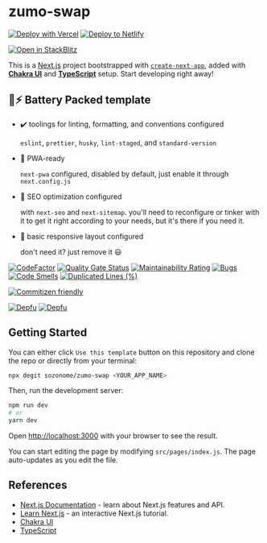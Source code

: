 # zumo-swap

[![Deploy with Vercel](https://vercel.com/button)](https://vercel.com/import/git?s=https://github.com/sozonome/zumo-swap) [![Deploy to Netlify](https://www.netlify.com/img/deploy/button.svg)](https://app.netlify.com/start/deploy?repository=https://github.com/sozonome/zumo-swap)

[![Open in StackBlitz](https://developer.stackblitz.com/img/open_in_stackblitz.svg)](https://stackblitz.com/github/sozonome/zumo-swap)

This is a [Next.js](https://nextjs.org/) project bootstrapped with [`create-next-app`](https://github.com/vercel/next.js/tree/canary/packages/create-next-app), added with [**Chakra UI**](https://chakra-ui.com) and [**TypeScript**](https://www.typescriptlang.org) setup.
Start developing right away!

## 🔋⚡ Battery Packed template

- ✔️ toolings for linting, formatting, and conventions configured

  `eslint`, `prettier`, `husky`, `lint-staged`, and `standard-version`

- 📱 PWA-ready

  `next-pwa` configured, disabled by default, just enable it through `next.config.js`

- 🔎 SEO optimization configured

  with `next-seo` and `next-sitemap`. you'll need to reconfigure or tinker with it to get it right according to your needs, but it's there if you need it.

- 🎨 basic responsive layout configured

  don't need it? just remove it 😃

[![CodeFactor](https://www.codefactor.io/repository/github/sozonome/zumo-swap/badge)](https://www.codefactor.io/repository/github/sozonome/zumo-swap)
[![Quality Gate Status](https://sonarcloud.io/api/project_badges/measure?project=sozonome_zumo-swap&metric=alert_status)](https://sonarcloud.io/dashboard?id=sozonome_zumo-swap) [![Maintainability Rating](https://sonarcloud.io/api/project_badges/measure?project=sozonome_zumo-swap&metric=sqale_rating)](https://sonarcloud.io/dashboard?id=sozonome_zumo-swap) [![Bugs](https://sonarcloud.io/api/project_badges/measure?project=sozonome_zumo-swap&metric=bugs)](https://sonarcloud.io/dashboard?id=sozonome_zumo-swap) [![Code Smells](https://sonarcloud.io/api/project_badges/measure?project=sozonome_zumo-swap&metric=code_smells)](https://sonarcloud.io/dashboard?id=sozonome_zumo-swap) [![Duplicated Lines (%)](https://sonarcloud.io/api/project_badges/measure?project=sozonome_zumo-swap&metric=duplicated_lines_density)](https://sonarcloud.io/dashboard?id=sozonome_zumo-swap)

[![Commitizen friendly](https://img.shields.io/badge/commitizen-friendly-brightgreen.svg)](http://commitizen.github.io/cz-cli/)

[![Depfu](https://badges.depfu.com/badges/9e426e58f99c3bd470987a3c6b014a96/overview.svg)](https://depfu.com/github/sozonome/zumo-swap?project_id=26148) [![Depfu](https://badges.depfu.com/badges/9e426e58f99c3bd470987a3c6b014a96/count.svg)](https://depfu.com/github/sozonome/zumo-swap?project_id=26148)

## Getting Started

You can either click `Use this template` button on this repository and clone the repo or directly from your terminal:

```bash
npx degit sozonome/zumo-swap <YOUR_APP_NAME>
```

Then, run the development server:

```bash
npm run dev
# or
yarn dev
```

Open [http://localhost:3000](http://localhost:3000) with your browser to see the result.

You can start editing the page by modifying `src/pages/index.js`. The page auto-updates as you edit the file.

## References

- [Next.js Documentation](https://nextjs.org/docs) - learn about Next.js features and API.
- [Learn Next.js](https://nextjs.org/learn) - an interactive Next.js tutorial.
- [Chakra UI](https://chakra-ui.com)
- [TypeScript](https://www.typescriptlang.org)
